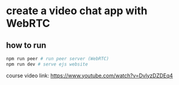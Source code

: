 # create a video chat app with WebRTC

## how to run

```bash
npm run peer # run peer server (WebRTC)
npm run dev # serve ejs website
```

course video link:
https://www.youtube.com/watch?v=DvlyzDZDEq4
